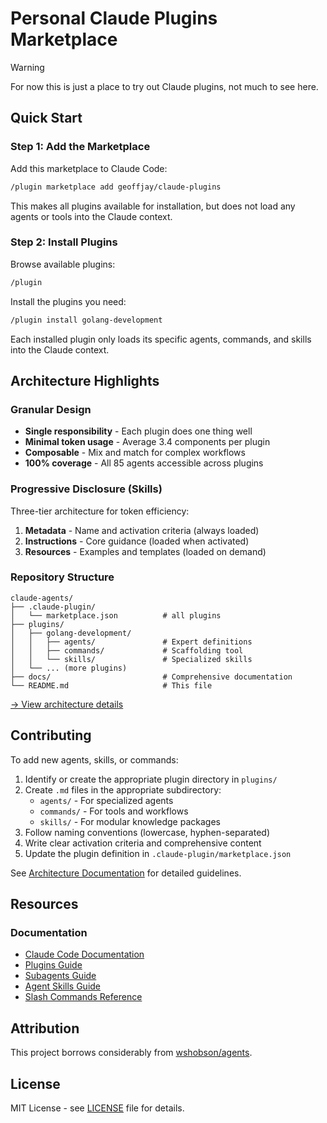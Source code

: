 # Personal Claude Plugins Marketplace

> [!WARNING]
> For now this is just a place to try out Claude plugins, not much to see here.

## Quick Start

### Step 1: Add the Marketplace

Add this marketplace to Claude Code:

```bash
/plugin marketplace add geoffjay/claude-plugins
```

This makes all plugins available for installation, but does not load any agents or tools into the Claude context.

### Step 2: Install Plugins

Browse available plugins:

```bash
/plugin
```

Install the plugins you need:

```bash
/plugin install golang-development
```

Each installed plugin only loads its specific agents, commands, and skills into the Claude context.

## Architecture Highlights

### Granular Design

- **Single responsibility** - Each plugin does one thing well
- **Minimal token usage** - Average 3.4 components per plugin
- **Composable** - Mix and match for complex workflows
- **100% coverage** - All 85 agents accessible across plugins

### Progressive Disclosure (Skills)

Three-tier architecture for token efficiency:

1. **Metadata** - Name and activation criteria (always loaded)
2. **Instructions** - Core guidance (loaded when activated)
3. **Resources** - Examples and templates (loaded on demand)

### Repository Structure

```
claude-agents/
├── .claude-plugin/
│   └── marketplace.json          # all plugins
├── plugins/
│   ├── golang-development/
│   │   ├── agents/               # Expert definitions
│   │   ├── commands/             # Scaffolding tool
│   │   └── skills/               # Specialized skills
│   └── ... (more plugins)
├── docs/                         # Comprehensive documentation
└── README.md                     # This file
```

[→ View architecture details](docs/architecture.md)

## Contributing

To add new agents, skills, or commands:

1. Identify or create the appropriate plugin directory in `plugins/`
2. Create `.md` files in the appropriate subdirectory:
   - `agents/` - For specialized agents
   - `commands/` - For tools and workflows
   - `skills/` - For modular knowledge packages
3. Follow naming conventions (lowercase, hyphen-separated)
4. Write clear activation criteria and comprehensive content
5. Update the plugin definition in `.claude-plugin/marketplace.json`

See [Architecture Documentation](docs/architecture.md) for detailed guidelines.

## Resources

### Documentation

- [Claude Code Documentation](https://docs.claude.com/en/docs/claude-code/overview)
- [Plugins Guide](https://docs.claude.com/en/docs/claude-code/plugins)
- [Subagents Guide](https://docs.claude.com/en/docs/claude-code/sub-agents)
- [Agent Skills Guide](https://docs.claude.com/en/docs/agents-and-tools/agent-skills/overview)
- [Slash Commands Reference](https://docs.claude.com/en/docs/claude-code/slash-commands)

## Attribution

This project borrows considerably from [wshobson/agents](https://github.com/wshobson/agents).

## License

MIT License - see [LICENSE](LICENSE) file for details.
